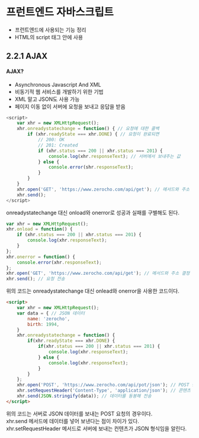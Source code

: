 # 프런트엔드 자바스크립트
- 프런트엔드에 사용되는 기능 정리
- HTML의 script 태그 안에 사용
  
## 2.2.1 AJAX
#### AJAX?
- Asynchronous Javascript And XML
- 비동기적 웹 서비스를 개발하기 위한 기법
- XML 말고 JSON도 사용 가능
- 페이지 이동 없이 서버에 요청을 보내고 응답을 받음

``` javascript
<script>
    var xhr = new XMLHttpRequest();
    xhr.onreadystatechange = function() { // 요청에 대한 콜백
        if (xhr.readyState === xhr.DONE) { // 요청이 완료되면
            // 200: OK
            // 201: Created
            if (xhr.status === 200 || xhr.status === 201) {  
                console.log(xhr.responseText); // 서버에서 보내주는 값
            } else {
                console.error(shr.responseText);
            }
        }
    }
    xhr.open('GET', 'https://www.zerocho.com/api/get'); // 메서드와 주소 설정
    xhr.send();
</script>
```
onreadystatechange 대신 onload와 onerror로 성공과 실패를 구별해도 된다.  
``` javascript
var xhr = new XMLHttpRequest();
xhr.onload = function() {
    if (xhr.status === 200 || xhr.status === 201) {
        console.log(xhr.responseText);
    }
};
xhr.onerror = function() {
    console.error(xhr.responseText);
};
xhr.open('GET', 'https://www.zerocho.com/api/get'); // 메서드와 주소 결정
xhr.send(); // 요청 전송
```
위의 코드는 onreadystatechange 대신 onlead와 onerror을 사용한 코드이다.

``` html
<script>
    var xhr = new XMLHttpRequest();
    var data = { // JSON 데이터
        name: 'zerocho',
        birth: 1994,
    }
    xhr.onreadystatechange = function() {
        if(xhr.readyState === xhr.DONE) {
            if(xhr.status === 200 || xhr.status === 201) {
                console.log(xhr.responseText);
            } else {
                console.log(xhr.responseText);
            }
        }
    };
    xhr.open('POST', 'https://www.zerocho.com/api/pot/json'); // POST 방식으로
    xhr.setRequestHeader('Content-Type', 'application/json'); // 콘텐츠 타입을 json으로
    xhr.send(JSON.stringify(data)); // 데이터를 동봉해 전송
</script>
```
위의 코드는 서버로 JSON 데이터를 보내는 POST 요청의 경우이다.  
xhr.send 메서드에 데이터를 넣어 보낸다는 점이 차이가 있다. xhr.setRequestHeader 메서드로 서버에 보내는 컨텐츠가 JSON 형식임을 알린다.
